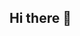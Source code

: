 ## Hi there 👋

<!--
**kleinerPapagei/kleinerPapagei** is a ✨ _special_ ✨ repository because its `README.md` (this file) appears on your GitHub profile.

Here are some ideas to get you started:

- 🔭 I’m currently working on numerical analysis
- 🌱 I’m currently learning some linux knowledges
- 👯 I’m looking to collaborate on ...
- 🤔 I’m looking for help with linux tricks
- 💬 Ask me about ...
- 📫 How to reach me: send me an e-mail
- 😄 Pronouns: male
- ⚡ Fun fact: I am a noob
-->
